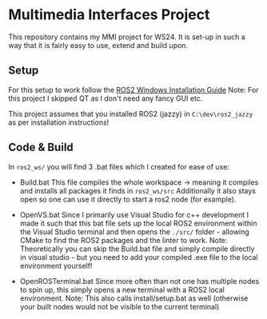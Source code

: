 # Multimedia Interfaces Project
This repository contains my MMI project for WS24.
It is set-up in such a way that it is fairly easy to use, extend and build upon.

## Setup

For this setup to work follow the [ROS2 Windows Installation Guide](https://docs.ros.org/en/jazzy/Installation/Windows-Install-Binary.html)
Note: For this project I skipped QT as I don't need any fancy GUI etc.

This project assumes that you installed ROS2 (jazzy) in `C:\dev\ros2_jazzy` as per installation instructions!

## Code & Build
In `ros2_ws/` you will find 3 .bat files which I created for ease of use:

- Build.bat
    This file compiles the whole workspace -> meaning it compiles and installs all packages it finds in `ros2_ws/src`
    Additionally it also stays open so one can use it directly to start a ros2 node (for example).

- OpenVS.bat
    Since I primarily use Visual Studio for c++ development I made it such that this bat file sets up the local ROS2 environment within 
    the Visual Studio terminal and then opens the `./src/` folder - allowing CMake to find the ROS2 packages and the linter to work.
    Note: Theoretically you can skip the Build.bat file and simply compile directly in visual studio - but you need to add your compiled
    .exe file to the local environment yourself!

- OpenROSTerminal.bat
    Since more often than not one has multiple nodes to spin up, this simply opens a new terminal with a ROS2 local environment. 
    Note: This also calls install/setup.bat as well (otherwise your built nodes would not be visible to the current terminal)
    
